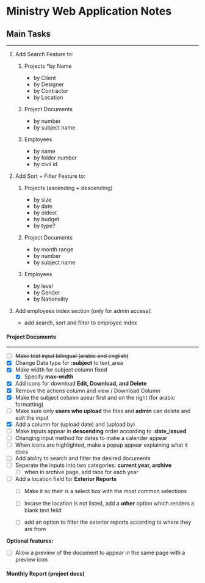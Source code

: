 # Ministry Web Application Notes

## Main Tasks

- - - 

1) Add Search Feature to:
	1. Projects
		*by Name 
		* by Client
		* by Designer
		* by Contractor
		* by Location

	2. Project Documents
		* by number
		* by subject name

	3. Employees
		* by name
		* by folder number
		* by civil id
		
2) Add Sort + Filter Feature to:

	1. Projects (ascending + descending)
		* by size
		* by date 
		* by oldest
		* by budget 
		* by type?
		
	2. Project Documents
		* by month range
		* by number
		* by subject name
		
	3. Employees
		* by level
		* by Gender
		* by Nationality
		

3) Add employees index section (only for admin access):
	* add search, sort and filter to employee index



#### Project Documents


- - -

- [ ] ~~Make text input bilingual (arabic and english)~~
- [x] Change Data type for **:subject** to  text_area
- [x] Make width for subject column fixed
	- [x] Specify **max-width**
- [x] Add icons for download **Edit, Download, and Delete**
- [x] Remove the actions column and view / Download Column
- [x] Make the subject column apear first and on the right (for arabic formatting)
- [ ] Make sure only **users who upload** the files and **admin** can delete and edit the input
- [x] Add a column for (upload date) and (upload by)
- [ ] Make inputs appear in **descending** order according to **:date_issued**
- [ ] Changing input method for dates to make a calender appear
- [ ] When icons are highlighted, make a popup appear explaining what it does
- [ ] Add ability to search and filter the desired documents
- [ ] Seperate the inputs into two categories: **current year, archive**
	- [ ] when in archive page, add tabs for each year
- [ ] Add a location field for **Exterior Reports** 
	- [ ] Make it so their is a select box with the most common selections
	- [ ] Incase the location is not listed, add a **other** option which renders a blank text feild 
	- [ ] add an option to filter the exterior reports according to where they are from


**Optional features:**

- [ ] Allow a preview of the document to appear in the same page with a preview icon


#### Monthly Report (project docs)
